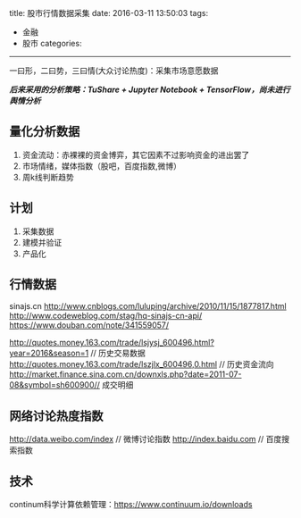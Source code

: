 title: 股市行情数据采集
date: 2016-03-11 13:50:03
tags:
- 金融
- 股市
categories:
---
一曰形，二曰势，三曰情(大众讨论热度)：采集市场意愿数据

***后来采用的分析策略：TuShare + Jupyter Notebook + TensorFlow，尚未进行舆情分析***

## 量化分析数据

1. 资金流动：赤裸裸的资金博弈，其它因素不过影响资金的进出罢了
2. 市场情绪，媒体指数（股吧，百度指数,微博）
3. 周k线判断趋势

## 计划

1. 采集数据
2. 建模并验证
3. 产品化

## 行情数据

sinajs.cn
http://www.cnblogs.com/luluping/archive/2010/11/15/1877817.html
http://www.codeweblog.com/stag/hq-sinajs-cn-api/
https://www.douban.com/note/341559057/                                          

http://quotes.money.163.com/trade/lsjysj_600496.html?year=2016&season=1  // 历史交易数据
http://quotes.money.163.com/trade/lszjlx_600496,0.html                      // 历史资金流向
http://market.finance.sina.com.cn/downxls.php?date=2011-07-08&symbol=sh600900// 成交明细

## 网络讨论热度指数
http://data.weibo.com/index                     // 微博讨论指数
http://index.baidu.com                          // 百度搜索指数


## 技术
continum科学计算依赖管理：https://www.continuum.io/downloads